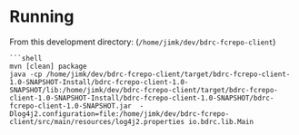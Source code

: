 # Running
From this development directory: (`/home/jimk/dev/bdrc-fcrepo-client`)
```shell
```shell
mvn [clean] package
java -cp /home/jimk/dev/bdrc-fcrepo-client/target/bdrc-fcrepo-client-1.0-SNAPSHOT-Install/bdrc-fcrepo-client-1.0-SNAPSHOT/lib:/home/jimk/dev/bdrc-fcrepo-client/target/bdrc-fcrepo-client-1.0-SNAPSHOT-Install/bdrc-fcrepo-client-1.0-SNAPSHOT/bdrc-fcrepo-client-1.0-SNAPSHOT.jar  -Dlog4j2.configuration=file:/home/jimk/dev/bdrc-fcrepo-client/src/main/resources/log4j2.properties io.bdrc.lib.Main